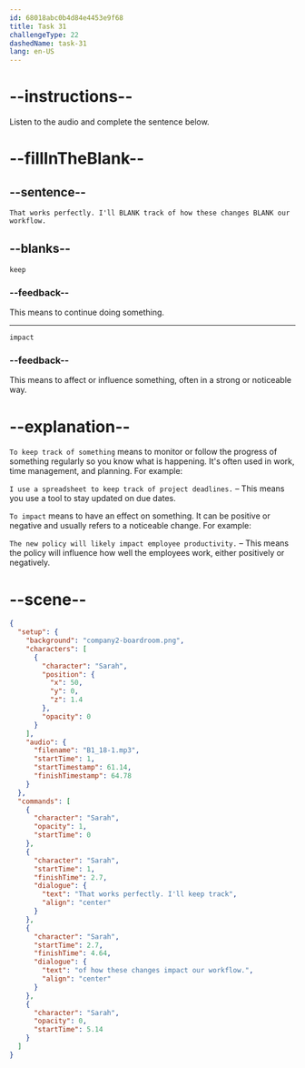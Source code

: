```yaml
---
id: 68018abc0b4d84e4453e9f68
title: Task 31
challengeType: 22
dashedName: task-31
lang: en-US
---
```


<!-- (Audio) Sarah: That works perfectly. I'll keep track of how these changes impact our workflow. -->

# --instructions--

Listen to the audio and complete the sentence below.

# --fillInTheBlank--

## --sentence--

`That works perfectly. I'll BLANK track of how these changes BLANK our workflow.`

## --blanks--

`keep`

### --feedback--

This means to continue doing something.

---

`impact`

### --feedback--

This means to affect or influence something, often in a strong or noticeable way.

# --explanation--

`To keep track of something` means to monitor or follow the progress of something regularly so you know what is happening. It's often used in work, time management, and planning. For example:

`I use a spreadsheet to keep track of project deadlines.` – This means you use a tool to stay updated on due dates.

`To impact` means to have an effect on something. It can be positive or negative and usually refers to a noticeable change. For example:

`The new policy will likely impact employee productivity.` – This means the policy will influence how well the employees work, either positively or negatively.

# --scene--

```json
{
  "setup": {
    "background": "company2-boardroom.png",
    "characters": [
      {
        "character": "Sarah",
        "position": {
          "x": 50,
          "y": 0,
          "z": 1.4
        },
        "opacity": 0
      }
    ],
    "audio": {
      "filename": "B1_18-1.mp3",
      "startTime": 1,
      "startTimestamp": 61.14,
      "finishTimestamp": 64.78
    }
  },
  "commands": [
    {
      "character": "Sarah",
      "opacity": 1,
      "startTime": 0
    },
    {
      "character": "Sarah",
      "startTime": 1,
      "finishTime": 2.7,
      "dialogue": {
        "text": "That works perfectly. I'll keep track",
        "align": "center"
      }
    },
    {
      "character": "Sarah",
      "startTime": 2.7,
      "finishTime": 4.64,
      "dialogue": {
        "text": "of how these changes impact our workflow.",
        "align": "center"
      }
    },
    {
      "character": "Sarah",
      "opacity": 0,
      "startTime": 5.14
    }
  ]
}
```
